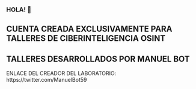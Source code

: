 ### HOLA! 👋

## CUENTA CREADA EXCLUSIVAMENTE PARA TALLERES DE CIBERINTELIGENCIA OSINT
<H2> TALLERES DESARROLLADOS POR MANUEL BOT </H2>
ENLACE DEL CREADOR DEL LABORATORIO: https://twitter.com/ManuelBot59


